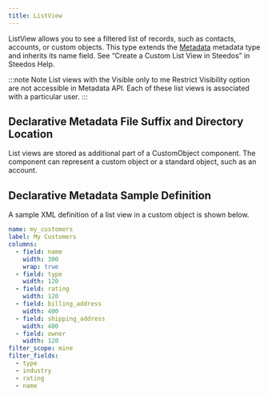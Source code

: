 ```yaml
---
title: ListView
---
```


ListView allows you to see a filtered list of records, such as contacts, accounts, or custom objects.
This type extends the [Metadata](../metadata) metadata type and inherits its name field. See “Create a Custom List View in Steedos” in Steedos Help.

:::note Note
List views with the Visible only to me Restrict Visibility option are not accessible in Metadata API. Each of these list views is associated with a particular user.
:::

## Declarative Metadata File Suffix and Directory Location

List views are stored as additional part of a CustomObject component. The component can represent a custom object or a standard object, such as an account.

## Declarative Metadata Sample Definition

A sample XML definition of a list view in a custom object is shown below.

```yml
name: my_customers
label: My Customers
columns:
  - field: name
    width: 300
    wrap: true
  - field: type
    width: 120
  - field: rating
    width: 120
  - field: billing_address
    width: 400
  - field: shipping_address
    width: 400
  - field: owner
    width: 120
filter_scope: mine
filter_fields:
  - type
  - industry
  - rating
  - name
```
